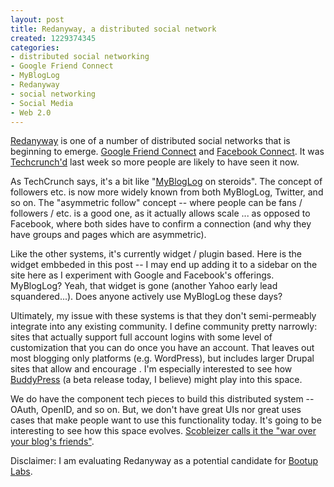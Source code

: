 ```yaml
--- 
layout: post
title: Redanyway, a distributed social network
created: 1229374345
categories: 
- distributed social networking
- Google Friend Connect
- MyBlogLog
- Redanyway
- social networking
- Social Media
- Web 2.0
---
```

<p><a href="http://www.redanyway.com">Redanyway</a> is one of a number of distributed social networks that is beginning to emerge. <a href="http://www.techcrunch.com/2008/12/04/google-friend-connect-now-open-to-all-websites/">Google Friend Connect</a> and <a href="http://www.facebook.com/news.php?blog=1&amp;story=108">Facebook Connect</a>. It was <a href="http://www.techcrunch.com/2008/12/08/redanyway-is-like-mybloglog-on-steroids-invites/">Techcrunch'd</a> last week so more people are likely to have seen it now.</p>
<p>As TechCrunch says, it's a bit like &quot;<a href="http://mybloglog.com">MyBlogLog</a> on steroids&quot;. The concept of followers etc. is now more widely known from both MyBlogLog, Twitter, and so on. The &quot;asymmetric follow&quot; concept -- where people can be fans / followers / etc. is a good one, as it actually allows scale ... as opposed to Facebook, where both sides have to confirm a connection (and why they have groups and pages which are asymmetric).</p>
<p>Like the other systems, it's currently widget / plugin based. Here is the widget embbeded in this post -- I may end up adding it to a sidebar on the site here as I experiment with Google and Facebook's offerings. MyBlogLog? Yeah, that widget is gone (another Yahoo early lead squandered...). Does anyone actively use MyBlogLog these days?</p>
<!-- Begin: Redanyway --> <script language="JavaScript" type="text/javascript">
var ra_no_of_membrs = 12;
var ra_aboutme = 0;
var ra_following = 1;
var ra_style = "adapt";
</script> <script language="JavaScript" src="http://www.redanyway.com/js/widget/ra.standard.widget.php?id=715" type="text/javascript"></script> <!-- End: Redanyway -->
<p>Ultimately, my issue with these systems is that they don't semi-permeably integrate into any existing community. I define community pretty narrowly: sites that actually support full account logins with some level of customization that you can do once you have an account. That leaves out most blogging only platforms (e.g. WordPress), but includes larger Drupal sites that allow and encourage . I'm especially interested to see how <a href="http://buddypress.org/">BuddyPress</a> (a beta release today, I believe) might play into this space.</p>
<p>We do have the component tech pieces to build this distributed system -- OAuth, OpenID, and so on. But, we don't have great UIs nor great uses cases that make people want to use this functionality today. It's going to be interesting to see how this space evolves. <a href="http://scobleizer.com/2008/12/15/the-facebookgoogle-war-over-your-blogs-friends/">Scobleizer calls it the &quot;war over your blog's friends&quot;</a>.</p>
<!--break-->
<p>Disclaimer: I am evaluating Redanyway as a potential candidate for <a href="http://bootuplabs.com">Bootup Labs</a>.</p>

